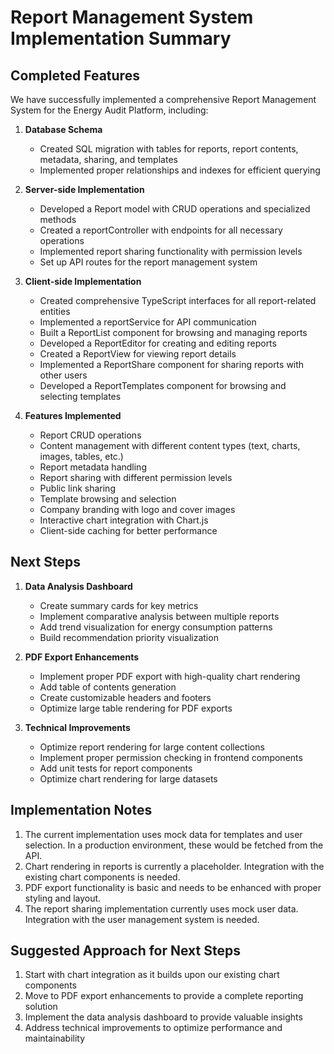 # Report Management System Implementation Summary

## Completed Features
We have successfully implemented a comprehensive Report Management System for the Energy Audit Platform, including:

1. **Database Schema**
   - Created SQL migration with tables for reports, report contents, metadata, sharing, and templates
   - Implemented proper relationships and indexes for efficient querying

2. **Server-side Implementation**
   - Developed a Report model with CRUD operations and specialized methods
   - Created a reportController with endpoints for all necessary operations
   - Implemented report sharing functionality with permission levels
   - Set up API routes for the report management system

3. **Client-side Implementation**
   - Created comprehensive TypeScript interfaces for all report-related entities
   - Implemented a reportService for API communication
   - Built a ReportList component for browsing and managing reports
   - Developed a ReportEditor for creating and editing reports
   - Created a ReportView for viewing report details
   - Implemented a ReportShare component for sharing reports with other users
   - Developed a ReportTemplates component for browsing and selecting templates

4. **Features Implemented**
   - Report CRUD operations
   - Content management with different content types (text, charts, images, tables, etc.)
   - Report metadata handling
   - Report sharing with different permission levels
   - Public link sharing
   - Template browsing and selection
   - Company branding with logo and cover images
   - Interactive chart integration with Chart.js
   - Client-side caching for better performance

## Next Steps

1. **Data Analysis Dashboard**
   - Create summary cards for key metrics
   - Implement comparative analysis between multiple reports
   - Add trend visualization for energy consumption patterns
   - Build recommendation priority visualization

2. **PDF Export Enhancements**
   - Implement proper PDF export with high-quality chart rendering
   - Add table of contents generation
   - Create customizable headers and footers
   - Optimize large table rendering for PDF exports

3. **Technical Improvements**
   - Optimize report rendering for large content collections
   - Implement proper permission checking in frontend components
   - Add unit tests for report components
   - Optimize chart rendering for large datasets

## Implementation Notes
1. The current implementation uses mock data for templates and user selection. In a production environment, these would be fetched from the API.
2. Chart rendering in reports is currently a placeholder. Integration with the existing chart components is needed.
3. PDF export functionality is basic and needs to be enhanced with proper styling and layout.
4. The report sharing implementation currently uses mock user data. Integration with the user management system is needed.

## Suggested Approach for Next Steps
1. Start with chart integration as it builds upon our existing chart components
2. Move to PDF export enhancements to provide a complete reporting solution
3. Implement the data analysis dashboard to provide valuable insights
4. Address technical improvements to optimize performance and maintainability 